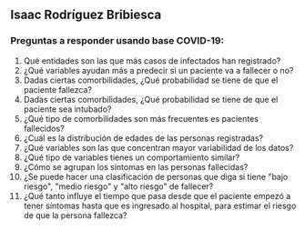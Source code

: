 ## Isaac Rodríguez Bribiesca

### Preguntas a responder usando base COVID-19:

1. Qué entidades son las que más casos de infectados han registrado?
2. ¿Qué variables ayudan más a predecir si un paciente va a fallecer o no?
3. Dadas ciertas comorbilidades, ¿Qué probabilidad se tiene de que el paciente fallezca?
4. Dadas ciertas comorbilidades, ¿Qué probabilidad se tiene de que el paciente sea intubado?
5. ¿Qué tipo de comorbilidades son más frecuentes es pacientes fallecidos?
6. ¿Cuál es la distribución de edades de las personas registradas?
7. ¿Qué variables son las que concentran mayor variabilidad de los datos?
8. ¿Qué tipo de variables tienes un comportamiento similar?
9. ¿Cómo se agrupan los síntomas en las personas fallecidas?
10. ¿Se puede hacer una clasificación de personas que diga si tiene "bajo riesgo", "medio riesgo" y "alto riesgo" de fallecer?
11. ¿Qué tanto influye el tiempo que pasa desde que el paciente empezó a tener síntomas hasta que es ingresado al hospital, para estimar el riesgo de que la persona fallezca?